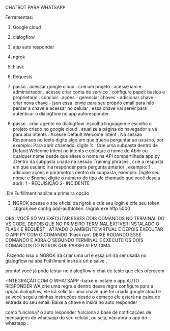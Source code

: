 CHATBOT PARA WHATSAPP


Ferramentas:

1. Google cloud
2. dialogflow
3. app auto responder
4. ngrok
5. Flask
6. Requests


1. passo
. acessar google cloud
. crie um projeto 
. acesse iam e administrador
. acesse criar conta de serviço
. configure papel: basico e proprietario
. concluir
. ações - gerenciar chaves - adicionar chave - criar nova chave - json
essa 
.envie para seu proprio email para não perder a chave e acessar no celular
. essa chave vai servir para autenticar o dialogflow no app autoresponder


2. passo
. criar agente no dialogflow
.escolha linguagem e escolha o projeto criado no google cloud
. atualize a página do navegador e vá para aba intents
. Acesse Default Welcome Intent
. Na sessão Responses no texto digite algo em que queria perguntar ao usuário, por exemplo:  Para abrir chamado, digite 1:
. Crie uma subpasta dentro de Default Welcome Intent no intents e coloque o nome de Abrir ou qualquer nome desde que altere o nome na API compartilhada app.py
.Dentro da subpasta criada na sessão Training phrases , crie a resposta em que usuário iria responder para pergunta anterior , exemplo: 1
. adicione ações e parâmetros dentro da subpasta, exemplo: Digite seu nome: e $nome, digite o número do tipo de chamado que você deseja abrir:
1 - REQUISIÇÃO
2- INCIDENTE

.Em Fulfillment habilite a primeira opção 


3. NGROK
acesse o site oficial da ngrok e crie seu login e crie seu token 
.\bgrok.exe config add-authtoken <TOKEN>
.\ngrok.exe http 5000

OBS: VOCÊ SÓ VAI EXECUTAR ESSES DOIS COMANDOS NO TERMINAL DO VS CODE, DEPOIS QUE NO PRIMEIRO TERMINAL EXTIVER INSTALADO O FLASK E REQUEST , ATIVADO O AMBIENTE VIRTUAL E DEPOIS EXECUTAR O APP.PY COM O COMANDO 'Flask run', DEIXE RODANDO ESSE COMANDO E ABRA O SEGUNDO TERMINAL E EXECUTE OS DOIS COMANDOS DO NGROK QUE PASSEI AI EM CIMA.

.Fazendo isso o NGROK irá criar uma url e essa url irá ser usada no gialogflow na aba Fulfillment insira a url e salve .


pronto! você já pode testar no dialogflow o chat de teste que eles oferecem


-INTEGRAÇÃO COM O WHATSAPP
-baixe e instale o app AUTO RESPONDER WA
crie uma regra e dentro desse regra configure para a opção dialogflow, ele irá solicitar uma chave que foi criada google cloud e se você seguiu minhas instruções desde o começo ele estará na caixa de entrada do seu email.
Baixe a chave e insira no auto responder

como funciona?
o auto responder funciona a base de notificações de mensagens do whatsapp do seu celular, ou seja, não abra o app do whastapp .
 









